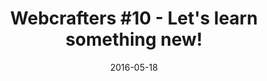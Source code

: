 ---
layout: default
title: "Webcrafters #10 - Let's learn something new!"
date: 2016-05-18
venue: "Reguliersdwarsstraat 50, Amsterdam"
ticket: "free"
time: "7:00pm"
href: "http://www.meetup.com/Webcrafters/events/227959428/"
---